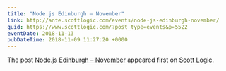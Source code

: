 ```yaml
---
title: "Node.js Edinburgh – November"
link: http://ante.scottlogic.com/events/node-js-edinburgh-november/
guid: https://www.scottlogic.com/?post_type=events&p=5522
eventDate: 2018-11-13
pubDateTime: 2018-11-09 11:27:20 +0000
---
```


<p>The post <a rel="nofollow" href="http://ante.scottlogic.com/events/node-js-edinburgh-november/">Node.js Edinburgh &#8211; November</a> appeared first on <a rel="nofollow" href="http://ante.scottlogic.com">Scott Logic</a>.</p>